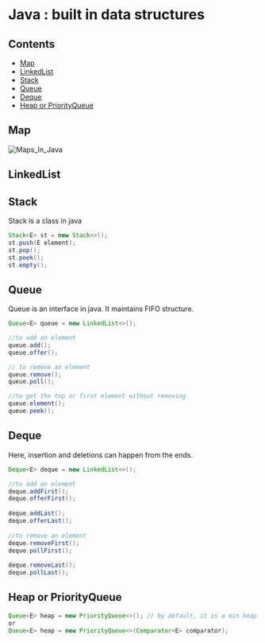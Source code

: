 # Java : built in data structures

## Contents
* [Map](#map)
* [LinkedList](#linkedlist)
* [Stack](#stack)
* [Queue](#queue)
* [Deque](#deque)
* [Heap or PriorityQueue](#heap-or-priorityqueue)

## Map
![Maps_In_Java](https://user-images.githubusercontent.com/13499858/147569382-1d97531b-029a-43ca-bd33-9f365420e2a9.png)


## LinkedList

## Stack

Stack is a class in java
```java
Stack<E> st = new Stack<>();
st.push(E element);
st.pop();
st.peek();
st.empty();
```

## Queue
Queue is an interface in java. It maintains FIFO structure.
```java
Queue<E> queue = new LinkedList<>();

//to add an element
queue.add();
queue.offer();

// to remove an element
queue.remove();
queue.poll();

//to get the top or first element without removing
queue.element();
queue.peek();
```

## Deque
Here, insertion and deletions can happen from the ends.

```java
Deque<E> deque = new LinkedList<>();

//to add an element
deque.addFirst();
deque.offerFirst();
  
deque.addLast();
deque.offerLast();
  
//to remove an element
deque.removeFirst();
deque.pollFirst();
  
deque.removeLast();
deque.pollLast();
```

## Heap or PriorityQueue
```java
Queue<E> heap = new PriorityQueue<>(); // by default, it is a min heap
or
Queue<E> heap = new PriorityQueue<>(Comparator<E> comparator);
```




